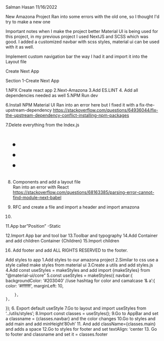 Salman Hasan 
11/16/2022 
 
New Amazona Project 
Ran into some errors with the old one, so I thought I'd try to make a new one 
 
Important notes when I make the project better 
Material UI is being used for this project, in my previous project I used NextJS and SCSS which was good. I added a customized navbar with scss styles, material ui can be used with it as well. 
 
Implement custom navigation bar the way I had it and import it into the Layout file 
 
Create Next App 

Section 1-Create Next App 

1.NPX Create react app 
2.Next-Amazona 
3.Add ES.LINT 
4. Add all dependencies needed as well 
5.NPM Run dev 

6.Install NPM Material UI 
Ran into an error here but I fixed it with a fix-the-upstream-dependency 
https://stackoverflow.com/questions/64936044/fix-the-upstream-dependency-conflict-installing-npm-packages 
 

7.Delete everything from the Index.js 
<Layout> 

<h1> 
<ul> 
	<li>   </li> 
	<li>   </li> 
	<li>   </li> 
</ul> 
</h1> 
</Layout> 
 

8. Components and add a layout file  
Ran into an error with React 
https://stackoverflow.com/questions/68163385/parsing-error-cannot-find-module-next-babel 

9. RFC and create a file and import a header and import amazona 
10. <title>Next Amazona</title> 

11.App bar”Position” -Static 

12.Import App bar and tool bar 
13.Toolbar and typography 
14.Add Container and add children Container {Children} 
15.Import children  

16. Add footer and add ALL RIGHTS RESERVED to the footer.  
 
Add styles to app 
1.Add styles to our amazona project 
2.Similar to css use a style called make styles from material ui 
3.Create a utils and add styles.js 
4.Add const useStyles = makeStyles and add import {makeStyles} from “@material-ui/core” 
5.const useStyles = makeStyles({ 
	navbar:{ 
		backgroundColor: ‘#203040’ //use hashtag for color and camalcase 
		‘& a’:{ 
			color: ‘#ffffff’, 
		              marginLeft: 10, 
			   
		}, 
	}, 
}); 
6. Export default useStyle 
7.Go to layout and import useStyles from ‘../utils/styles’; 
8.Import const classes = useStyles(); 
9.Go to AppBar and set a classname = {classes.navbar} and the color changes 
10.Go to styles and add main and add minHeight’80vh’ 
11. And add className={classes.main} and adds a space 
12.Go to styles for footer and set textAlign: ‘center 
13. Go to footer and classname and set it = classes.footer 

